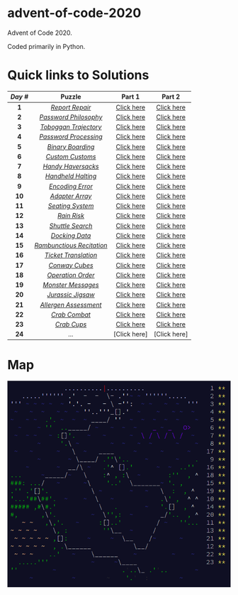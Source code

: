 # advent-of-code-2020
Advent of Code 2020. 

Coded primarily in Python.

# Quick links to Solutions

| *Day #* | Puzzle | Part 1 | Part 2 |
| :-----: | :----: | :----: | :----: |
| **1**  | [*Report Repair*](https://adventofcode.com/2020/day/1) | [Click here](./day_01_-_report_repair/part_1.py) | [Click here](./day_01_-_report_repair/part_2.py) |
| **2**  | [*Password Philosophy*](https://adventofcode.com/2020/day/2) | [Click here](./day_02_-_password_philosophy/part_1.py) | [Click here](./day_02_-_password_philosophy/part_2.py) |
| **3**  | [*Toboggan Trajectory*](https://adventofcode.com/2020/day/3) | [Click here](./day_03_-_toboggan_trajectory/part_1.py) | [Click here](./day_03_-_toboggan_trajectory/part_2.py) |
| **4**  | [*Password Processing*](https://adventofcode.com/2020/day/4) | [Click here](./day_04_-_passport_processing/part_1.py) | [Click here](./day_04_-_passport_processing/part_2.py) |
| **5**  | [*Binary Boarding*](https://adventofcode.com/2020/day/5) | [Click here](./day_05_-_binary_boarding/part_1.py) | [Click here](./day_05_-_binary_boarding/part_2.py) |
| **6**  | [*Custom Customs*](https://adventofcode.com/2020/day/6) | [Click here](./day_06_-_custom_customs/part_1.py) | [Click here](./day_06_-_custom_customs/part_2.py) |
| **7**  | [*Handy Haversacks*](https://adventofcode.com/2020/day/7) | [Click here](./day_07_-_handy_haversacks/part_1.py) | [Click here](./day_07_-_handy_haversacks/part_2.py) |
| **8**  | [*Handheld Halting*](https://adventofcode.com/2020/day/8) | [Click here](./day_08_-_handheld_halting/part_1.py) | [Click here](./day_08_-_handheld_halting/part_2.py) |
| **9**  | [*Encoding Error*](https://adventofcode.com/2020/day/9) | [Click here](./day_09_-_encoding_error/part_1.py) | [Click here](./day_09_-_encoding_error/part_2.py) |
| **10** | [*Adapter Array*](https://adventofcode.com/2020/day/10) | [Click here](./day_10_-_adapter_array/part_1.py) | [Click here](./day_10_-_adapter_array/part_2.py) |
| **11** | [*Seating System*](https://adventofcode.com/2020/day/11) | [Click here](./day_11_-_seating_system/part_1.py) | [Click here](./day_11_-_seating_system/part_2.py) |
| **12** | [*Rain Risk*](https://adventofcode.com/2020/day/12) | [Click here](./day_12_-_rain_risk/part_1.py) | [Click here](./day_12_-_rain_risk/part_2.py) |
| **13** | [*Shuttle Search*](https://adventofcode.com/2020/day/13) | [Click here](./day_13_-_shuttle_search/part_1.py) | [Click here](./day_13_-_shuttle_search/part_2.py) |
| **14** | [*Docking Data*](https://adventofcode.com/2020/day/14) | [Click here](./day_14_-_docking_data/part_1.py) | [Click here](./day_14_-_docking_data/part_2.py) |
| **15** | [*Rambunctious Recitation*](https://adventofcode.com/2020/day/15) | [Click here](./day_15_-_rambunctious_recitation/part_1.py) | [Click here](./day_15_-_rambunctious_recitation/part_2.py) |
| **16** | [*Ticket Translation*](https://adventofcode.com/2020/day/16) | [Click here](./day_16_-_ticket_translation/part_1.py) | [Click here](./day_16_-_ticket_translation/part_2.py) |
| **17** | [*Conway Cubes*](https://adventofcode.com/2020/day/17) | [Click here](./day_17_-_conway_cubes/part_1.py) | [Click here](./day_17_-_conway_cubes/part_2.py) |
| **18** | [*Operation Order*](https://adventofcode.com/2020/day/18) | [Click here](./day_18_-_operation_order/part_1.py) | [Click here](./day_18_-_operation_order/part_2.py) |
| **19** | [*Monster Messages*](https://adventofcode.com/2020/day/19) | [Click here](./day_19_-_monster_messages/part_1.py) | [Click here](./day_19_-_monster_messages/part_2.py) |
| **20** | [*Jurassic Jigsaw*](https://adventofcode.com/2020/day/20) | [Click here](./day_20_-_jurassic_jigsaw/part_1.py) | [Click here](./day_20_-_jurassic_jigsaw/part_2.py) |
| **21** | [*Allergen Assessment*](https://adventofcode.com/2020/day/21) | [Click here](./day_21_-_allergen_assessment/part_1.py) | [Click here](./day_21_-_allergen_assessment/part_2.py) |
| **22** | [*Crab Combat*](https://adventofcode.com/2020/day/22) | [Click here](./day_22_-_crab_combat/part_1.py) | [Click here](./day_22_-_crab_combat/part_2.py) |
| **23** | [*Crab Cups*](https://adventofcode.com/2020/day/23) | [Click here](./day_22_-_crab_cups/part_1.py) | [Click here](./day_22_-_crab_cups/part_2.py) |
| **24** | *...* | [Click here] | [Click here] |

<!-- | **25 (end)** | *...* | [Click here] | [Click here] | -->

# Map
![](./map.png?raw=true)